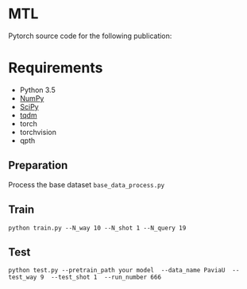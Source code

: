 # MTL
Pytorch source code for the following publication:

# Requirements
- Python 3.5
- [NumPy](http://www.numpy.org/)
- [SciPy](https://www.scipy.org/)
- [tqdm](https://pypi.python.org/pypi/tqdm)
- torch
- torchvision
- qpth

## Preparation
Process the base dataset `base_data_process.py`

## Train
```
python train.py --N_way 10 --N_shot 1 --N_query 19 

```
## Test
```
python test.py --pretrain_path your model  --data_name PaviaU  --test_way 9  --test_shot 1  --run_number 666 

```
